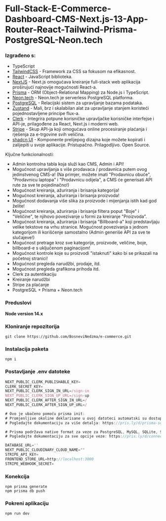 # Full-Stack-E-Commerce-Dashboard-CMS-Next.js-13-App-Router-React-Tailwind-Prisma-PostgreSQL-Neon.tech

### Izgrađeno s:
- TypeScript
- [TailwindCSS](https://tailwindcss.com) - Framework za CSS sa fokusom na efikasnost.
- [React](https://reactjs.org/) - JavaScript biblioteka.
- [NextJS](https://nextjs.org) - Next.js omogućava kreiranje full-stack web aplikacija proširujući najnovije mogućnosti React-a.
- [Prisma](https://www.prisma.io) - ORM (Object-Relational Mapping) za Node.js i TypeScript.
- [Neon.tech](https://neon.tech/) - Neon.tech je serverless PostgreSQL platforma.
- [PostgreSQL](https://www.postgresql.com) - Relacijski sistem za upravljanje bazama podataka.
- [Zustand](https://zustand-demo.pmnd.rs) - Mali, brz i skalabilan alat za upravljanje stanjem koristeći pojednostavljene principe flux-a.
- [Clerk](https://clerk.com) - Integrira potpune korisničke upravljačke korisničke interfejse i API-je, prilagođene za React, Next.js i moderni web.
- [Stripe](https://stripe.com) - Skup API-ja koji omogućava online procesiranje plaćanja i rješenja za e-trgovine svih veličina.
- [shadcn UI](https://ui.shadcn.com) - Komponente prelijepog dizajna koje možete kopirati i zalijepiti u svoje aplikacije. Pristupačno. Prilagodljivo. Open Source.


Ključne funkcionalnosti:

- Admin kontrolna tabla koja služi kao CMS, Admin i API!
- Mogućnost upravljanja s više prodavaca / prodavnica putem ovog jedinstvenog CMS-a! (Na primjer, možete imati "Prodavnicu obuće", "Prodavnicu laptopa" i "Prodavnicu odijela", a CMS će generisati API rute za sve te pojedinačno!)
- Mogućnost kreiranja, ažuriranja i brisanja kategorija!
- Mogućnost kreiranja, ažuriranja i brisanja proizvoda!
- Mogućnost dodavanja više slika za proizvode i mijenjanja istih kad god želite!
- Mogućnost kreiranja, ažuriranja i brisanja filtera poput "Boje" i "Veličine", te njihovo povezivanje u formi za kreiranje "Proizvoda".
- Mogućnost kreiranja, ažuriranja i brisanja "Billboard-a" koji predstavljaju velike tekstove na vrhu stranice. Mogućnost povezivanja s jednom kategorijom ili korišćenje samostalno (Admin generiše API za sve te slučajeve!)
- Mogućnost pretrage kroz sve kategorije, proizvode, veličine, boje, billboard-e s uključenom paginacijom!
- Mogućnost kontrole koje su proizvodi "istaknuti" kako bi se prikazali na početnoj stranici!
- Mogućnost pregleda narudžbi, prodaje, itd.
- Mogućnost pregleda grafikona prihoda itd.
- Clerk za autentikaciju
- Kreiranje narudžbi
- Stripe za plaćanje
- PostgreSQL + Prisma + Neon.tech

### Preduslovi

**Node version 14.x**

### Kloniranje repozitorija

```shell
git clone https://github.com/BosneviNedzma/e-commerce.git
```

### Instalacija paketa

```shell
npm i
```

### Postavljanje .env datoteke


```js
NEXT_PUBLIC_CLERK_PUBLISHABLE_KEY=
CLERK_SECRET_KEY=
NEXT_PUBLIC_CLERK_SIGN_IN_URL=/sign-in
NEXT_PUBLIC_CLERK_SIGN_UP_URL=/sign-up
NEXT_PUBLIC_CLERK_AFTER_SIGN_IN_URL=/
NEXT_PUBLIC_CLERK_AFTER_SIGN_UP_URL=/

# Ovo je ubačeno pomoću prisma init:
# Promjenljive okoline deklarisane u ovoj datoteci automatski su dostupne Prisma-i.
# Pogledajte dokumentaciju za više detalja: https://pris.ly/d/prisma-schema#accessing-environment-variables-from-the-schema

# Prisma podržava native format za veze za PostgreSQL, MySQL, SQLite, SQL Server, MongoDB i CockroachDB.
# Pogledajte dokumentaciju za sve opcije veze: https://pris.ly/d/connection-strings

DATABASE_URL=''
NEXT_PUBLIC_CLOUDINARY_CLOUD_NAME=""
STRIPE_API_KEY=
FRONTEND_STORE_URL=http://localhost:3000
STRIPE_WEBHOOK_SECRET=
```

### Konekcija
```shell
npm prisma generate
npm prisma db push
```


### Pokreni aplikaciju

```shell
npm run dev
```
